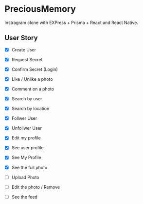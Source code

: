 # PreciousMemory

Instragram clone with EXPress + Prisma + React and React Native.

## User Story

- [x] Create User
- [x] Request Secret
- [x] Confirm Secret (Login)
- [x] Like / Unlike a photo
- [x] Comment on a photo
- [x] Search by user
- [x] Search by location
- [x] Follwer User
- [x] Unfollwer User
- [x] Edit my profile
- [x] See user profile
- [x] See My Profile
- [x] See the full photo
- [ ] Upload Photo
- [ ] Edit the photo / Remove
- [ ] See the feed 

